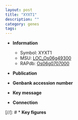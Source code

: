 ```yaml
---
layout: post
title: "XYXT1"
description: ""
category: genes
tags: 
---
```


* **Information**  
    + Symbol: XYXT1  
    + MSU: [LOC_Os06g49300](http://rice.uga.edu/cgi-bin/ORF_infopage.cgi?orf=LOC_Os06g49300)  
    + RAPdb: [Os06g0707000](http://rapdb.dna.affrc.go.jp/viewer/gbrowse_details/irgsp1?name=Os06g0707000)  

* **Publication**  

* **Genbank accession number**  

* **Key message**  

* **Connection**  

[//]: # * **Key figures**  


